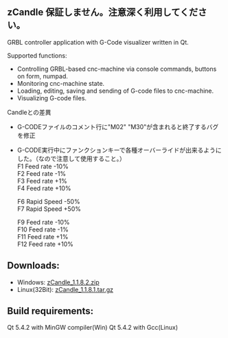 zCandle
保証しません。注意深く利用してください。
-----------
GRBL controller application with G-Code visualizer written in Qt.

Supported functions:
* Controlling GRBL-based cnc-machine via console commands, buttons on form, numpad.
* Monitoring cnc-machine state.
* Loading, editing, saving and sending of G-code files to cnc-machine.
* Visualizing G-code files.

Candleとの差異
* G-CODEファイルのコメント行に"M02" "M30"が含まれると終了するバグを修正
* G-CODE実行中にファンクションキーで各種オーバーライドが出来るようにした。（なので注意して使用すること。）  
  F1  Feed rate -10%  
  F2  Feed rate  -1%  
  F3  Feed rate  +1%  
  F4  Feed rate +10%  

  F6  Rapid Speed -50%  
  F7  Rapid Speed +50%  

  F9   Feed rate -10%  
  F10  Feed rate  -1%  
  F11  Feed rate  +1%  
  F12  Feed rate +10%  

Downloads:
----------
* Windows: [zCandle_1.1.8.2.zip](https://github.com/zubon2003/zCandle/blob/grbl_1_1/zCandle%201.1.8.2-win32.zip)  
* Linux(32Bit): [zCandle_1.1.8.1.tar.gz](https://github.com/zubon2003/zCandle/blob/grbl_1_1/zCandle_1.1.8.1.tar.gz)

Build requirements:
------------------
Qt 5.4.2 with MinGW compiler(Win)
Qt 5.4.2 with Gcc(Linux)
